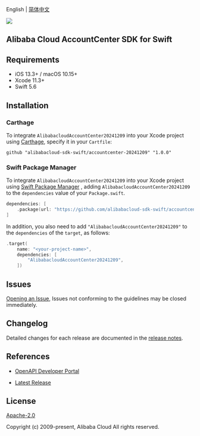 English | [简体中文](README-CN.md)

![](https://aliyunsdk-pages.alicdn.com/icons/AlibabaCloud.svg)

## Alibaba Cloud AccountCenter SDK for Swift

## Requirements

- iOS 13.3+ / macOS 10.15+
- Xcode 11.3+
- Swift 5.6

## Installation

### Carthage

To integrate `AlibabacloudAccountCenter20241209` into your Xcode project using [Carthage](https://github.com/Carthage/Carthage), specify it in your `Cartfile`:

```ogdl
github "alibabacloud-sdk-swift/accountcenter-20241209" "1.0.0"
```

### Swift Package Manager

To integrate `AlibabacloudAccountCenter20241209` into your Xcode project using [Swift Package Manager](https://swift.org/package-manager/) , adding `AlibabacloudAccountCenter20241209` to the `dependencies` value of your `Package.swift`.

```swift
dependencies: [
    .package(url: "https://github.com/alibabacloud-sdk-swift/accountcenter-20241209.git", from: "1.0.0")
]
```

In addition, you also need to add `"AlibabacloudAccountCenter20241209"` to the `dependencies` of the `target`, as follows:

```swift
.target(
    name: "<your-project-name>",
    dependencies: [
        "AlibabacloudAccountCenter20241209",
    ])
```

## Issues

[Opening an Issue](https://github.com/alibabacloud-sdk-swift/accountcenter-20241209/issues/new), Issues not conforming to the guidelines may be closed immediately.

## Changelog

Detailed changes for each release are documented in the [release notes](./ChangeLog.txt).

## References

* [OpenAPI Developer Portal](https://next.api.alibabacloud.com/home)
- [Latest Release](https://github.com/alibabacloud-sdk-swift/accountcenter-20241209)

## License

[Apache-2.0](http://www.apache.org/licenses/LICENSE-2.0)

Copyright (c) 2009-present, Alibaba Cloud All rights reserved.
